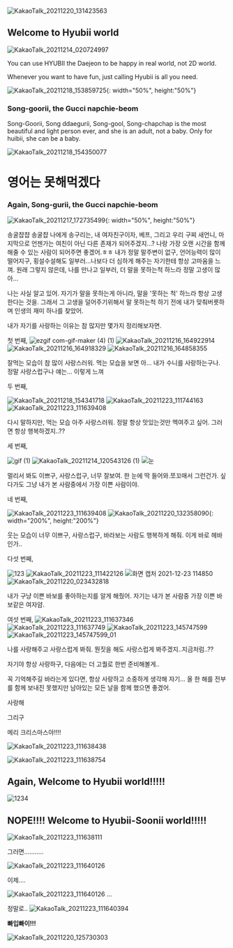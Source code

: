 ![KakaoTalk_20211220_131423563](https://user-images.githubusercontent.com/96555857/147175957-8485b3b4-1a00-4bf4-b144-9b736affcc02.jpg)

## Welcome to Hyubii world
![KakaoTalk_20211214_020724997](https://user-images.githubusercontent.com/96555857/147176190-397746d8-9deb-4981-838e-bece9e5af95f.jpg)

You can use HYUBII the Daejeon to be happy in real world, not 2D world.

Whenever you want to have fun, just calling Hyubii is all you need. 



![KakaoTalk_20211218_153859725](https://user-images.githubusercontent.com/96555857/147176221-a73770f0-cf3a-4635-a269-34a9a5066270.jpg){: width="50%", height:"50%"}

### Song-goorii, the Gucci napchie-beom

Song-Goorii, Song ddaegurii, Song-gool, Song-chapchap is the most beautiful and light person ever, and she is an adult, not a baby. Only for huibii, she can be a baby.





![KakaoTalk_20211218_154350077](https://user-images.githubusercontent.com/96555857/147176301-99625575-c4bc-40cc-830c-c2911af8c706.jpg)
# 영어는 못해먹겠다

### Again, Song-gurii, the Gucci napchie-beom
![KakaoTalk_20211217_172735499](https://user-images.githubusercontent.com/96555857/147176889-bfee7dad-0a3d-4c70-a734-2ab31376a9d2.jpg){: width="50%", height:"50%"}

송굴챱챱 송굴챱
나에게 송구리는, 내 여자친구이자, 베프, 그리고 우리 구찌 새언니, 마지막으로 언젠가는 여친이 아닌 다른 존재가 되어주겠지...?
나랑 가장 오랜 시간을 함께 해줄 수 있는 사람이 되어주면 좋겠어.ㅎㅎ
내가 정말 말주변이 없구, 언어능력이 많이 떨어지구, 횡설수설해도 일부러...나보다 더 심하게 해주는 자기한테 항상 고마움을 느껴.
원래 그렇지 않은데, 나를 만나고 일부러, 더 말을 못하는척 하느라 정말 고생이 많아...

나는 사실 알고 있어. 자기가 말을 못하는게 아니라, 말을 '못하는 척' 하느라 항상 고생한다는 것을.
그래서 그 고생을 덜어주기위해서 말 못하는척 하기 전에 내가 맞춰버릇하며 인생의 재미 하나를 찾았어.

내가 자기를 사랑하는 이유는 참 많지만 몇가지 정리해보자면.

첫 번째, 
![ezgif com-gif-maker (4) (1)](https://user-images.githubusercontent.com/96555857/147197505-f4ee5d15-94cc-402a-9e35-3d3f0711cfd7.gif)
![KakaoTalk_20211216_164922914](https://user-images.githubusercontent.com/96555857/147177124-d0b6a899-87b3-4d7a-bf1e-2649997d1f35.png)
![KakaoTalk_20211216_164918329](https://user-images.githubusercontent.com/96555857/147177129-80929582-3be5-4f88-aa14-b97d027ebccf.png)
![KakaoTalk_20211216_164858355](https://user-images.githubusercontent.com/96555857/147177133-ec011f93-7501-452d-905f-1d77baac156c.png)

잘먹는 모습이 참 많이 사랑스러워. 먹는 모습을 보면 아... 내가 수니를 사랑하는구나. 정말 사랑스럽구나 얘는...
이렇게 느껴


두 번째, 

![KakaoTalk_20211218_154341718](https://user-images.githubusercontent.com/96555857/147177215-3a541b35-873b-470f-80e8-0ad218d5d957.jpg)
![KakaoTalk_20211223_111744163](https://user-images.githubusercontent.com/96555857/147177646-c9eacc3e-0150-4b29-a5db-068fc5131340.jpg)
![KakaoTalk_20211223_111639408](https://user-images.githubusercontent.com/96555857/147177632-35e99a88-35ac-4e0f-bdc3-adcb6218f8a9.jpg)

다시 말하지만, 먹는 모습 아주 사랑스러워. 정말 항상 맛있는것만 멕여주고 싶어. 그러면 항상 행복하겠지..??

세 번째,

![gif (1)](https://user-images.githubusercontent.com/96555857/147197467-f9ddc175-44fa-4926-8b53-c92631a1ef2f.gif)
![KakaoTalk_20211214_120543126 (1)](https://user-images.githubusercontent.com/96555857/147180235-cc044d74-07e2-4d7b-850a-e1dd89cd3fa9.jpg)
![눈](https://user-images.githubusercontent.com/96555857/147190573-c61bffaf-2568-4c8d-96d9-3ffe575ec625.png)


멀리서 봐도 이쁘구, 사랑스럽구, 너무 잘보여.
한 눈에 딱 들어와.쪼꼬매서 그런건가. 싶다가도 그냥 내가 본 사람중에서 가장 이쁜 사람이야.


네 번째,

![KakaoTalk_20211223_111639408](https://user-images.githubusercontent.com/96555857/147180312-e3df921e-c34b-4426-bb02-3d5ff76b0773.jpg)
![KakaoTalk_20211220_132358090](https://user-images.githubusercontent.com/96555857/147180327-d7f8ca71-dfaf-46ea-9eb2-7868bf001e2a.jpg){: width="200%", height:"200%"}


웃는 모습이 너무 이쁘구, 사랑스럽구, 바라보는 사람도 행복하게 해줘. 
이게 바로 헤바인가..

다섯 번째,

![123](https://user-images.githubusercontent.com/96555857/147190670-79c617c8-4408-40a6-b06f-04f068d05038.png)
![KakaoTalk_20211223_111422126](https://user-images.githubusercontent.com/96555857/147180419-8425bf7c-f5ce-40be-82c9-fd5ed2c5d8d5.jpg)
![화면 캡처 2021-12-23 114850](https://user-images.githubusercontent.com/96555857/147180460-314abe9d-bb97-44dd-9a3e-f0c197d4a1e2.png)
![KakaoTalk_20211220_023432818](https://user-images.githubusercontent.com/96555857/147180476-1bb98675-d438-4166-8cf1-7d84ee2da8e8.jpg)

내가 구냥 이쁜 바보를 좋아하는지를 알게 해줬어. 자기는 내가 본 사람중 가장 이쁜 바보같은 여자얌.

여섯 번째,
![KakaoTalk_20211223_111637346](https://user-images.githubusercontent.com/96555857/147180527-d99d341c-6c94-4983-8e12-a87cacebf918.jpg)
![KakaoTalk_20211223_111637749](https://user-images.githubusercontent.com/96555857/147180530-4a2f45ee-9b49-4287-9251-3409c91a065e.jpg)
![KakaoTalk_20211223_145747599](https://user-images.githubusercontent.com/96555857/147195262-6a4fd5c8-7f0a-4aae-8503-343c26842787.jpg)
![KakaoTalk_20211223_145747599_01](https://user-images.githubusercontent.com/96555857/147195272-3a9f2299-a705-427c-8fd5-66ad899e83ca.jpg)


나를 사랑해주고 사랑스럽게 봐줘. 뭔짓을 해도 사랑스럽게 봐주겠지..지금처럼..??

자기야
항상 사랑하구, 다음에는 더 고퀄로 한번 준비해볼게..

꼭 기억해주길 바라는게 있다면, 
항상 사랑하고 소중하게 생각해 자기...
올 한 해를 전부를 함께 보내진 못했지만 남아있는 모든 날을 함께 했으면 좋겠어.

사랑해

그리구

메리 크리스마스야!!!!


![KakaoTalk_20211223_111638438](https://user-images.githubusercontent.com/96555857/147180585-47e1cc20-2981-46ac-ad67-ebea11645551.jpg)

![KakaoTalk_20211223_111638754](https://user-images.githubusercontent.com/96555857/147180597-546fa370-9cbf-4a13-810e-35908f36a7bb.jpg)



## Again, Welcome to Hyubii world!!!!!
![1234](https://user-images.githubusercontent.com/96555857/147190829-e2300ed3-1acf-4ccb-97e5-87520e1e99cf.png)


## NOPE!!!! Welcome to Hyubii-Soonii world!!!!!
![KakaoTalk_20211223_111638111](https://user-images.githubusercontent.com/96555857/147190845-93519fee-bbd2-4934-9837-2e1192a73544.jpg)



그러면...........

![KakaoTalk_20211223_111640126](https://user-images.githubusercontent.com/96555857/147190869-9f0e745d-5362-4b75-a467-ff2dc9b9984b.jpg)

이제....

![KakaoTalk_20211223_111640126](https://user-images.githubusercontent.com/96555857/147191134-e29446c2-c3c2-4f24-8643-102a39616290.jpg)
...

정말로..
![KakaoTalk_20211223_111640394](https://user-images.githubusercontent.com/96555857/147191152-5d1261b7-9091-400c-9938-3ece2fc1b0cf.jpg)


**빠입빠이!!!**



![KakaoTalk_20211220_125730303](https://user-images.githubusercontent.com/96555857/147180663-131d1741-0621-478f-8067-813d36f5c726.jpg)
